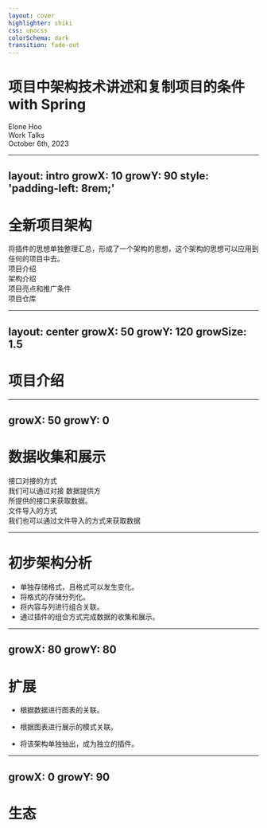 ```yaml
---
layout: cover
highlighter: shiki
css: unocss
colorSchema: dark
transition: fade-out
---
```


<h1 flex="~ col">
<div>项目中架构技术讲述和复制项目的条件</div>
<div flex="~ gap3" items-center>with <span inline-block i-logos:spring-icon text-1.2em mb-2/> <b font-bold>Spring</b></div>
</h1>

<div uppercase text-sm tracking-widest>
Elone Hoo
</div>

<div abs-br mx-10 my-12 flex="~ col" text-sm text-right>
  <div>Work Talks</div>
  <div text-sm opacity-50>
    October 6th, 2023
  </div>
</div>

<!--
在接下来的时间，我们将来展示一下桐庐项目中的一些技术亮点和复制条件的初步思考。

接下来我们会先查看大纲。我们会从四个部分来介绍桐庐项目。
-->

---
layout: intro
growX: 10
growY: 90
style: 'padding-left: 8rem;'
---

# 全新项目架构

<div class="leading-8 opacity-80">
将插件的思想单独整理汇总，形成了一个架构的思想，这个架构的思想可以应用到任何的项目中去。
</div>

<div my-10 w-max grid="~ cols-[40px_1fr] gap-y4" items-center justify-center>
  <div i-ri-git-pull-request-line op50 ma text-xl/>
  <div>项目介绍</div>
  <div i-ri-reserved-fill op50 ma text-xl/>
  <div>架构介绍</div>
  <div i-ri-lightbulb-flash-line op50 ma text-xl/>
  <div>项目亮点和推广条件</div>
  <div i-ri-github-line op50 ma text-xl/>
  <div>项目仓库</div>
</div>

<!--

-->

---
layout: center
growX: 50
growY: 120
growSize: 1.5
---

# 项目介绍

<!--
在桐庐的项目中我们可以简单的将项目理解为两部分，数据收集展示 + 事项流程管理。
-->

---
growX: 50
growY: 0
---

# 数据收集和展示

<div flex="~" justify-evenly items-center h-90>
<v-clicks>

<div flex="~ col" items-center>
<div w-20 h-20 mb6 i-logos-netuitive/>
<div text-2xl>接口对接的方式</div>
<div text-base op50>
  我们可以通过对接 数据提供方 
  <br />
  所提供的接口来获取数据。
</div>
</div>

<div flex="~ col" items-center>
<div w-20 h-20 mb6 i-logos-headlessui-icon />
<div text-2xl>文件导入的方式</div>
<div text-base op50>
我们也可以通过文件导入的方式来获取数据
</div>
</div>

</v-clicks>
</div>

<!--
我们可以先来确定一些前提，我们获取所需数据的方式，有且只有两种

1.通过接口对接的方案，进行获取，这里可能会包裹「API」和 数据库对接的方式
2.通过上传文件我们获取到文件中的数据。

但是无论是什么方式我们都可以确定的是，我们其实获取到的是 内容 ，而非格式，因为格式在之前确定的，也是我们获取到的内容的表达方式。
-->

---

# 初步架构分析

<v-clicks>

- 单独存储格式，且格式可以发生变化。
- 将格式的存储分列化。
- 将内容与列进行组合关联。
- 通过插件的组合方式完成数据的收集和展示。

</v-clicks>

<!--
我们可以设计出简单的架构模型

1. 我们单独的存储格式，我们可以简单的将格式理解为「表头」。

2.在将「格式/表头」的存储方式修改为列的存储的方式，
也就是我们可以存储表头的每一列，例如名称，显示的后缀，位次。

3. 我们所存储的内容如果与表头的每一列进行关联。那么在查询的时候我们就可以查询到这些内容数据。

4. 在以上的条件中我们就可以在查看数据的时候，查找到所需要的表，在根据表格查询到表格需要展示的表头，在根据表头将内容依次查询到，这就如果拼图一样在数据展示的时候将表格拼出来。
-->

---
growX: 80
growY: 80
---

# 扩展

<v-clicks>

- 根据数据进行图表的关联。

- 根据图表进行展示的模式关联。

- 将该架构单独抽出，成为独立的插件。

</v-clicks>

<!--
我们可以在这个的架构基础上进行扩展，可以将很多展示数据的需求与他们进行绑定。

例如我们可以绑定图表的渲染方式和渲染逻辑。可以对于展示的图表类型进行关联。甚至我们可以将这一块单独剥离，成为插件系统。

接下来我们将用最直观的方式展示架构图。
-->

---
growX: 0
growY: 90
---

# 生态

<iframe v-click src="https://cn.vitejs.dev/plugins/" 
  onload="this.style.visibility = 'visible';" 
  scale-50 origin-top-right absolute right-0 top-0 bottom-0 w="140%" h="200%" 
  style="mix-blend-mode: lighten;filter:contrast(1.15);visibility:hidden;"
/>


<v-clicks>

- 模块

- 轻松整合

</v-clicks>

<!--
在生态系统方面，Vue 有一个庞大的社区来围绕它构建模块。 在我们的网站上看看这些，我们有数百个高质量的模块供您选择，这里的所有模块都可用于 Vue 3。有了插件，我们可以毫不费力地集成想要的功能。 他们正在为我们处理细节和最佳实践。
-->

---
growX: 0
growY: 50
layout: two-cols
---

# Vue中的 <span v-click> - 响应式</span>

<template v-slot:right>

![](/excel-reactive.png)

</template>


<v-clicks>

- 自动收集依赖 & 更新

- Vue 3 中新的 API
  - ref
  - reactive
  - effect
  - computed

</v-clicks>

<!--
那么什么是响应式呢？提到这个就得祭出这张非常经典的 GIF。在一个 Excel 表格里面，我们会以公式的形式去定义一个一个单元格应该去做怎么样的一个运算。那么大家可以看到，在我设置好了 `A3` 这个格子的公式之后，我去更新 `A1` 的数值时， `A3` 就会自动更新，而我不需要再去做任何的操作。这就是响应是能够给我们带来的一个非常好的帮助，依赖的自动收集跟更新。
-->

---
growX: 0
growY: -30
growFollow: false
layout: two-cols
---

# 响应式 <span v-click> - Reactive</span>

<template v-slot:right>

```ts
const reactive = target => new Proxy(target, {
  get(target, prop, receiver) {
    track(target, prop)
    return Reflect.get(...arguments) // get original data
  },
  set(target, key, value, receiver) {
    trigger(target, key)
    return Reflect.set(...arguments)
  }
})

const obj = reactive({
  hello: 'world'
})

console.log(obj.hello) // `track()` get called
obj.hello = 'vue' // `trigger()` get called
```

</template>

<v-clicks>

- 使用 Proxy 实现

- track，trigger 进行响应式追踪

</v-clicks>

<!--
在 Vue 3 里面，我们对整个响应式系统做了一个重新的设计，同时暴露出了这几个新的API，`ref` `reactive` `computed` `effect`。我们把原本 Vue 2 `Object.defineProperty` 的实现改成了使用 `Proxy` 的实现方式。而 `Proxy` 可以给我们提供对属性更新监控的更大的灵活性。

我们可以通过 `get` 和 `set` 这两个 `handler` 去追踪每一个属性的访问和修改，在这个例子中我们在 `get` 里注入了 `track` 这个函数，在 `set` `里注入了trigger` 这个函数。那么在对 `reactive` 这个对象的 `hello` 属性进行访问的时候 `track` 就会被执行，在对 `obj.hello` `进行赋值的时候，trigger` 就会被执行。通过 `track` 和 `trigger` 我们就可以进行一些响应式的追踪。
-->

---
growX: 0
growY: -30
growFollow: false
layout: two-cols
---

# 响应式 <span v-click> - Effect</span>

<template v-slot:right>

```ts
const targetMap = new WeakMap()

export const track = (target, key) => {
  if (tacking && activeEffect)
    targetMap.get(target).key(key).push(activeEffect)
}

export const trigger = (target, key) => {
  targetMap.get(target).key(key).forEach(effect => effect())
}

export const effect = (fn) => {
  const effect = function () { fn() }
  enableTracking()
  activeEffect = effect
  fn()
  resetTracking()
  activeEffect = undefined
}
```

</template>

<v-clicks>

- track 追踪调用它的函数

- trigger 出发绑定的更新

- effect 调用函数并且触发收集依赖

</v-clicks>

<!--
`effect` 是在 Vue 3 里面新引入的一个API，它的作用就是去结合 `track` 和 `trigger` 这两个功能，`track` 的作用是追踪调用他的函数，`trigger` 是去触发绑定的依赖更新。

在 `effect` 里面我们会接受一个函数作为参数，在执行这个函数之前的我们会开启 tracking，然后把当前的函数设置在一个全局变量 `activeEffect`，然后再去执行这个函数。那么在这个函数的调用时间里面我们有任何的 reactive 的调用就会触发 `track` 这个函数。`track` 的主要功能就是说我们把当前的 `activeEffect` 绑定到所触发它的这个属性调用上。然后在数据更新的时候，我们再去找到这个依赖上面所绑定的所有 `effect` 把他们一一调用。这样就完成了一个最基本的响应式的功能。

-->

---
layout: center
growX: 20
growY: 0
---

# 更进一步

<!--
因此，通过 Vue3 的上下文，让我们对于代码管理向前迈一步
-->

---
layout: 'center'
class: 'text-center'
growX: 50
growY: 10
---

<div v-click transition-all duration-500 :class="$slidev.nav.clicks === 0 ? 'op0' : $slidev.nav.clicks > 1 ? 'op50 text-2xl' : 'translate-y-10 text-4xl'">介绍</div>

<div class="nuxt-devtools-logo" v-click>
  <Git h-20/>
</div>

---

<h1><Git h-15/></h1>

<div text-2xl>
<v-clicks>

- 多分支管理

- 多版本控制

- 最佳的 diff 展示

</v-clicks>
</div>

<!--
众所周知 Git 是一个开源的现代版本控制系统。

多分支管理是 Git 一个非常重要的特点，因为多分支可以保证主分支不会产生任何的问题，而工作分支确定无误，就可以加入主分支。

Git 天然的支持多个版本，如果当前版本出现问题，我们可以方便的回滚到上一个版本。

在 Git 中我们可以清晰的看到每个提交之间所产生的差异。
-->

---
layout: center
class: text-center
growX: 50
growY: 50
growSize: 0.4
---

<h1>Demo 时间!</h1>

<!--
让我们前往 Demo
-->

---
layout: center
class: text-center
scale: 0.5
growFollow: false
---

<a href="https://github.com/benewy/tl-supervise" target="	
_blank">查看 Demo</a>

<!--
所以，这是一个使用 Git 孵化的项目，在这里我们可以看到我们是如何处理分支和看到所有的版本，以及我们在这个项目中的diff。

首先我们点开 tag 可以看到所对应的版本，和每一个版本之间的功能差异。

在点开 Pull Request 可以看到我们是如何处理多分支之间的合并。

随便点开一个 PR，打开  Files changed 可以看到里面的文件差异，这个就是我们所说的 diff
-->

---
layout: center
class: text-center
growX: 50
growY: 0
---

# 这就是我们在这个项目中是如何使用 Git 的

---
layout: intro
class: text-center pb-5
growX: 50
growY: 120
---

# Thank You!

Slides on [elonehoo.me](https://elonehoo.me)

<!--
我的谈话就到此为止。 这些幻灯片可以在我的网站上找到。 谢谢！
-->
